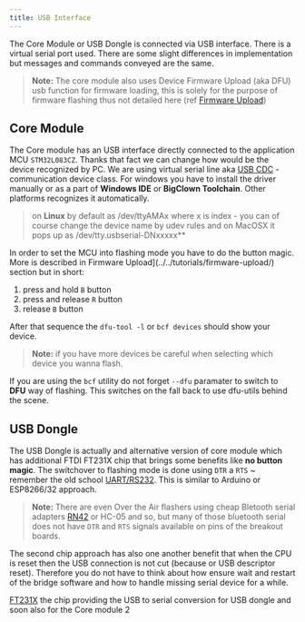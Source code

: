 ```yaml
---
title: USB Interface
---
```


The Core Module or USB Dongle is connected via USB interface. There is a virtual serial port used. There are some slight differences in implementation but messages and commands conveyed are the same.

> **Note:** The core module also uses Device Firmware Upload (aka DFU) usb function for firmware loading, this is solely for the purpose of firmware flashing thus not detailed here (ref [Firmware Upload](../../tutorials/firmware-upload/))

## Core Module

The Core module has an USB interface directly connected to the application MCU `STM32L083CZ`. Thanks that fact we can change how would be the device recognized by PC. We are using virtual serial line aka [USB CDC](https://en.wikipedia.org/wiki/USB_communications_device_class) - communication device class. For windows you have to install the driver manually or as a part of **Windows IDE** or **BigClown Toolchain**. Other platforms recognizes it automatically.

> on **Linux** by default as /dev/ttyAMAx where x is index - you can of course change the device name by udev rules and on MacOSX it pops up as /dev/tty.usbserial-DNxxxxx**

In order to set the MCU into flashing mode you have to do the button magic. More is described in Firmware Upload](../../tutorials/firmware-upload/) section but in short:

1. press and hold `B` button
2. press and release `R` button
3. release `B` button

After that sequence the ```dfu-tool -l``` or ```bcf devices``` should show your device.

> **Note:** if you have more devices be careful when selecting which device you wanna flash.

If you are using the ```bcf``` utility do not forget ```--dfu``` paramater to switch to **DFU** way of flashing. This switches on the fall back to use dfu-utils behind the scene.

## USB Dongle

The USB Dongle is actually and alternative version of core module which has additional FTDI FT231X chip that brings some benefits like **no button magic**. The switchover to flashing mode is done using `DTR` a `RTS` ~ remember the old school [UART/RS232](http://wilbo666.pbworks.com/w/page/49320712/RS232). This is similar to Arduino or ESP8266/32 approach. 

> **Note:** There are even Over the Air flashers using cheap Bletooth serial adapters [RN42](https://blogs.gnome.org/desrt/2012/04/29/arduino-remote-programming-with-the-bluetooth-mate-rn-42/) or HC-05 and so, but many of those bluetooth serial does not have `DTR` and `RTS` signals available on pins of the breakout boards.

The second chip approach has also one another benefit that when the CPU is reset then the USB connection is not cut (because or USB descriptor reset). Therefore you do not have to think about how ensure wait and restart of the bridge software and how to handle missing serial device for a while.

[FT231X](http://madeintheusb.blogspot.cz/2016/02/ft232-versus-ft231.html) the chip providing the USB to serial conversion for USB dongle and soon also for the Core module 2
